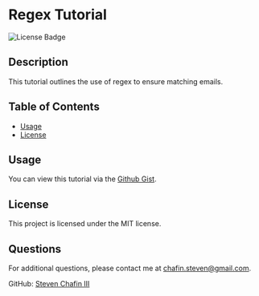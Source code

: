 # Regex Tutorial

![License Badge](https://img.shields.io/badge/license-MIT-brightgreen.svg)

## Description
This tutorial outlines the use of regex to ensure matching emails. 

## Table of Contents
- [Usage](#usage)
- [License](#license)

## Usage
You can view this tutorial via the [Github Gist](https://gist.github.com/SChafinIII/af9662641a2fedfea00c167d99f21ab3). 

## License
This project is licensed under the MIT license.

## Questions
For additional questions, please contact me at chafin.steven@gmail.com.

GitHub: [Steven Chafin III](https://github.com/schafiniii)